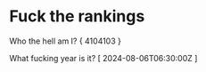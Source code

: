 # Fuck the rankings

Who the hell am I?
{ 4104103 }

What fucking year is it?
[ 2024-08-06T06:30:00Z ]
